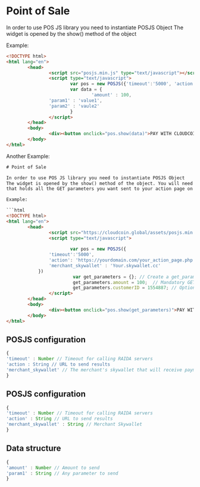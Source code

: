 # Point of Sale

In order to use POS JS library you need to instantiate POSJS Object
The widget is opened by the show() method of the object

Example:

```html
<!DOCTYPE html>
<html lang="en">
        <head>
                <script src="posjs.min.js" type="text/javascript"></script>
                <script type="text/javascript">
                        var pos = new POSJS({'timeout':'5000', 'action': 'https://e12.miroch.ru/backend.php', 'merchant_skywallet':'ax2.skywallet.cc'})
                        var data = {
                                'amount' : 100,
				'param1' : 'value1',
				'param2' : 'vaule2'
                        }
                </script>
        </head>
        <body>
                <div><button onclick="pos.show(data)">PAY WITH CLOUDCOIN</button></div>
        </body>
</html>

```
Another Example:

```html
# Point of Sale

In order to use POS JS library you need to instantiate POSJS Object
The widget is opened by the show() method of the object. You will need to provde a "get_parameters object
that holds all the GET parameters you want sent to your action page on your server. 

Example:

```html
<!DOCTYPE html>
<html lang="en">
        <head>
                <script src="https://cloudcoin.global/assets/posjs.min.v0.js" type="text/javascript"></script>
                <script type="text/javascript">
                  
                        var pos = new POSJS({
				'timeout':'5000',
				'action': 'https://yourdomain.com/your_action_page.php', 
				'merchant_skywallet' : 'Your.skywallet.cc'
			})
                         var get_parameters = {}; // Create a get_parameters object to hold GET parameters for your action page.
                         get_parameters.amount = 100;  // Mandatory GET variable specifies the amount of CloudCoins to be paid.                        
                         get_parameters.customerID = 1554887; // Optional Merchant Variable customized by you. 
                </script>
        </head>
        <body>
                <div><button onclick="pos.show(get_parameters)">PAY WITH CLOUDCOIN</button></div>
        </body>
</html>

```


## POSJS configuration

```js
{
'timeout' : Number // Timeout for calling RAIDA servers
'action : String // URL to send results
'merchant_skywallet' // The merchant's skywallet that will receive payments such as 'payments.domain.com'
}
```



## POSJS configuration

```js
{
'timeout' : Number // Timeout for calling RAIDA servers
'action' : String // URL to send results
'merchant_skywallet' : String // Merchant Skywallet
}
```


## Data structure
```js
{
'amount' : Number // Amount to send
'param1' : String // Any parameter to send
}
```
